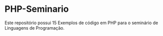 # PHP-Seminario
Este repositório possui 15 Exemplos de código em PHP para o seminário de Linguagens de Programação.
